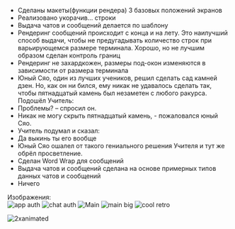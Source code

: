 - Сделаны макеты(функции рендера) 3 базовых положений экранов
- Реализовано укорачив... строки
- Выдача чатов и сообщений делается по шаблону
- Рендеринг сообщений происходит с конца и на лету. Это наилучший способ выдачи, чтобы не предугадывать количество строк при варьирующемся размере терминала. Хорошо, но не лучшим образом сделан контроль границ
- Рендеринг не захардкожен, размеры под-окон изменяются в зависимости от размера терминала
- Юный Сяо, один из лучших учеников, решил сделать сад камней дзен. Но, как он ни бился, ему никак не удавалось сделать так, чтобы пятнадцатый камень был незаметен с любого ракурса.
Подошёл Учитель:
- Проблемы? – спросил он.
- Никак не могу скрыть пятнадцатый камень, - пожаловался юный Сяо.
- Учитель подумал и сказал:
- Да выкинь ты его вообще
- Юный Сяо ошалел от такого гениального решения Учителя и тут же обрёл просветление. 
- Сделан Word Wrap для сообщений
- Выдача чатов и сообщений сделана на основе примерных типов данных чатов и сообщений
- Ничего

Изображения:\
![app auth](https://user-images.githubusercontent.com/31302079/81774720-ceb57000-94da-11ea-93e6-a5f27927c65b.png)
![chat auth](https://user-images.githubusercontent.com/31302079/81774735-d412ba80-94da-11ea-9580-7b788867b6f0.png)
![Main](https://user-images.githubusercontent.com/31302079/81774702-c52c0800-94da-11ea-8157-ad61abf446a9.png)
![main big](https://user-images.githubusercontent.com/31302079/81774763-e1c84000-94da-11ea-8f05-0871df34f6dc.png)
![cool retro](https://user-images.githubusercontent.com/31302079/81774769-e68cf400-94da-11ea-9f8d-a02b54d0bbdf.png)


![2xanimated](https://user-images.githubusercontent.com/31302079/83467653-19872f80-a46a-11ea-8ab7-ee4489f89453.gif)

